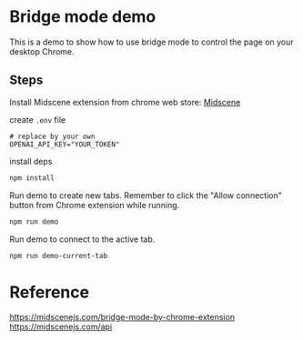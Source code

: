 # Bridge mode demo

This is a demo to show how to use bridge mode to control the page on your desktop Chrome.

## Steps

Install Midscene extension from chrome web store: [Midscene](https://chromewebstore.google.com/detail/midscene/gbldofcpkknbggpkmbdaefngejllnief)

create `.env` file

```shell
# replace by your own
OPENAI_API_KEY="YOUR_TOKEN"
```

install deps

```bash
npm install 
```

Run demo to create new tabs. 
Remember to click the "Allow connection" button from Chrome extension while running.

```bash
npm run demo
```

Run demo to connect to the active tab.

```bash
npm run demo-current-tab
```

# Reference 

https://midscenejs.com/bridge-mode-by-chrome-extension
https://midscenejs.com/api